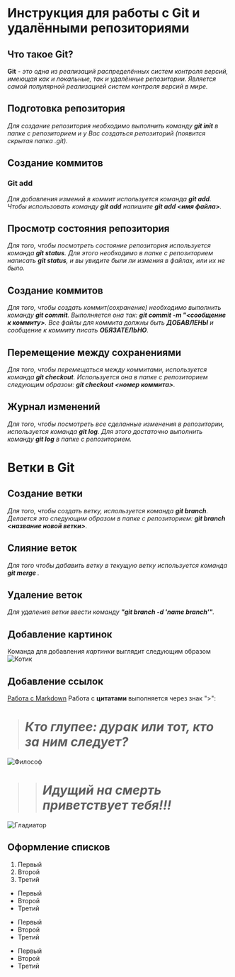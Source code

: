 # Инструкция для работы с Git и удалёнными репозиториями

## Что такое Git?

**Git** - *это одна из реализаций распределённых систем контроля версий, имеющая как и локальные, так и удалённые репозитории. Является самой популярной реализацией систем контроля версий в мире.*

## Подготовка репозитория

_Для создание репозитория необходимо выполнить команду **git init** в папке с репозиторием и у Вас создаться репозиторий (появится скрытая папка .git)._

## Создание коммитов

### Git add

_Для добавления измений в коммит используется команда **git add**. Чтобы использовать команду **git add** напишите **git add <имя файла>**._

## Просмотр состояния репозитория

_Для того, чтобы посмотреть состояние репозитория используется команда **git status**. Для этого необходимо в папке с репозиторием написать **git status**, и вы увидите были ли измения в файлах, или их не было._

## Создание коммитов

_Для того, чтобы создать коммит(сохранение) необходимо выполнить команду **git commit**. Выполняется она так: **git commit -m "<сообщение к коммиту>**. Все файлы для коммита должны быть ***ДОБАВЛЕНЫ*** и сообщение к коммиту писать ***ОБЯЗАТЕЛЬНО***._

## Перемещение между сохранениями

_Для того, чтобы перемещаться между коммитами, используется команда **git checkout**. Используется она в папке с репозиторием следующим образом: **git checkout <номер коммита>**._

## Журнал изменений

_Для того, чтобы посмотреть все сделанные изменения в репозитории, используется команда **git log**. Для этого достаточно выполнить команду **git log** в папке с репозиторием._

# Ветки в Git

## Создание ветки

_Для того, чтобы создать ветку, используется команда **git branch**. Делается это следующим образом в папке с репозиторием: **git branch <название новой ветки>**._

## Слияние веток

_Для того чтобы дабавить ветку в текущую ветку используется команда **git merge <name branch>**._

## Удаление веток

_Для удаления ветки ввести команду **"git branch -d 'name branch'"**._

## Добавление картинок
Команда для добавления *картинки* выглядит следующим образом
![Котик](https://w-dog.ru/wallpapers/1/35/291997611927127/tigr-dikaya-koshka-zuby.jpg)

## Добавление ссылок

[Работа с Markdown](https://gist.github.com/Jekins/2bf2d0638163f1294637)
Работа с **цитатами** выполняется через знак ">":

># ***Кто глупее: дурак или тот, кто за ним следует?***

![Философ](https://sexologyjournal.ru/wp-content/uploads/2020/10/ic_platon.jpg)

>># ***Идущий на смерть приветствует тебя!!!***

![Гладиатор](https://www.kinonews.ru/insimgs/2021/shotimg/shotimg100055_1.jpg)
## Оформление списков

1. Первый
2. Второй
3. Третий

* Первый
* Второй
* Третий 

- Первый
- Второй
- Третий 

+ Первый
+ Второй
+ Третий 
